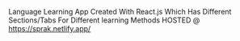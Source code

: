 Language Learning App Created With React.js Which Has Different Sections/Tabs For Different learning Methods HOSTED @ https://sprak.netlify.app/
